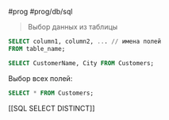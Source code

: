 #prog #prog/db/sql 

> Выбор данных из таблицы

```sql
SELECT column1, column2, ... // имена полей
FROM table_name;
```
```sql
SELECT CustomerName, City FROM Customers;
```

Выбор всех полей:

```sql
SELECT * FROM Customers;
```

[[SQL SELECT DISTINCT]]